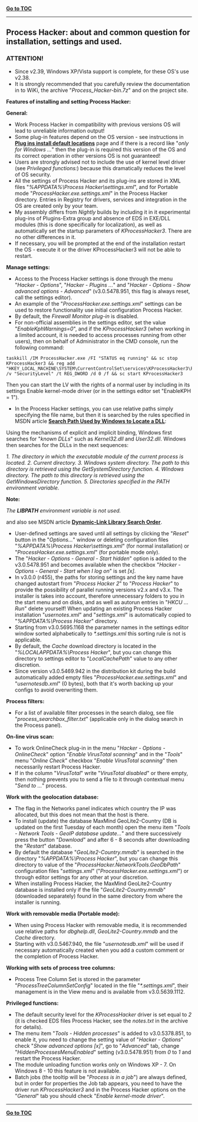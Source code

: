 ﻿[**Go to TOC**](https://github.com/VictorVG/PH/wiki)
***

## Process Hacker: about and common question for installation, settings and used.

### ATTENTION!

  * Since v2.39, Windows XP/Vista support is complete, for these OS's use v2.38.
  * It is strongly recommended that you carefully review the documentation
    in to WiKi, the archive "_Process_Hacker-bin.7z_" and on the project site.

**Features of installing and setting Process Hacker:**

**General:**

  * Work Process Hacker in compatibility with previous versions OS will lead to unreliable information output!
  * Some plug-in features depend on the OS version - see instructions in
    [**Plug ins install default locations**](https://github.com/VictorVG/PH/wiki/Plug-ins-install-default-locations) page  and if there is a record like "_only for Windows ..._" then the plug-in is required this version of the OS and its correct operation in other versions OS is not guaranteed!
  * Users are strongly advised not to include the use of kernel level driver
    (see _Privileged functions:_) because this dramatically reduces the level
    of OS security.
  * All the settings of Process Hacker and its plug-ins are stored in XML files
    "_%APPDATA%\Process Hacker\settings.xml_", and for Portable mode
    "_ProcessHacker.exe.settings.xml_" in the Process Hacker directory. Entries in
    Registry for drivers, services and integration in the OS are created only by
    your team.
  * My assembly differs from _Nightly_ builds by including it in it experimental
    plug-ins of Plugins-Extra group and absence of EDS in EXE/DLL modules (this
    is done specifically for localization), as well as automatically set the
    startup parameters of _KProcessHacker3_. There are no other differences in it.
  * If necessary, you will be prompted at the end of the installation restart the
    OS - execute it or the driver KProcessHacker3 will not be able to restart.

**Manage settings:**

  * Access to the Process Hacker settings is done through the menu "_Hacker - Options_", "_Hacker - Plugins ..._" and "_Hacker - Options - Show advanced options - Advanced_" (v3.0.5478.951, this flag is always reset, call the settings editor).
  * An example of the "_ProcessHacker.exe.settings.xml_" settings can be used to
    restore functionality use initial configuration Process Hacker.
  * By default, the _Firewall Monitor plug-in_ is disabled.
  * For non-official assemblies in the settings editor, set the value
    "_EnableKphWarnings=0_", and if the _KProcessHacker3_ (when working in a
    limited account, it is needed to access processes running from other users),
    then on behalf of Administrator in the CMD console, run the following command:

```
taskkill /IM ProcessHacker.exe /FI "STATUS eq running" && sc stop KProcessHacker3 && reg add "HKEY_LOCAL_MACHINE\SYSTEM\CurrentControlSet\services\KProcessHacker3\Parameters" /v "SecurityLevel" /t REG_DWORD /d 0 /f && sc start KProcessHacker3
```

Then you can start the LV with the rights of a normal user by including in its settings Enable kernel-mode driver (or in the settings editor set "EnableKPH = 1").

  * In the Process Hacker settings, you can use relative paths simply specifying
    the file name, but then it is searched by the rules specified in MSDN article
    [**Search Path Used by Windows to Locate a DLL**](http://msdn.microsoft.com/en-us/library/7d83bc18.aspx):

Using the mechanisms of explicit and implicit binding, Windows first searches
for "_known DLLs_" such as _Kernel32.dll_ and _User32.dll_. Windows then searches
for the DLLs in the next sequences:

_1. The directory in which the executable module of the current process is located._
_2. Current directory._
_3. Windows system directory. The path to this directory is retrieved using the GetSystemDirectory function._
_4. Windows directory. The path to this directory is retrieved using the GetWindowsDirectory function._
_5. Directories specified in the PATH environment variable._

**Note:**

_The **LIBPATH** environment variable is not used._

and also see MSDN article [**Dynamic-Link Library Search Order**](https://msdn.microsoft.com/ru-ru/library/windows/desktop/ms682586%28v=vs.85%29.aspx).

  * User-defined settings are saved until all settings by clicking the "_Reset_"
    button in the "_Options..._" window or deleting configuration files
    "_%APPDATA%\Process Hacker\settings.xml_" (for normal installation) or "_ProcessHacker.exe.settings.xml_" (for portable mode only).
  * The "_Hacker - Options - General - Start hidden_" option is added to the
    v3.0.5478.951 and becomes available when the checkbox "_Hacker - Options - General - Start when I log on_" is set _[x]_.
  * In v3.0.0 (r455), the paths for storing settings and the key name have
    changed autostart from "_Process Hacker 2_" to "_Process Hacker_" to provide
    the possibility of parallel running versions v2.x and v3.x. The installer
    is takes into account, therefore unnecessary folders to you in the start
    menu and on disks, and as well as autorun entries in "_HKCU ... Run_" delete
    yourself! When updating an existing Process Hacker installation
    "_usernotes.xml_" and "_settings.xml_" is automatically copied to
    "_%APPDATA%\Process Hacker_" directory.
  * Starting from v3.0.5695.1168 the parameter names in the settings editor
    window sorted alphabetically to _*.settings.xml_ this sorting rule is not
    is applicable.
  * By default, the _Cache_ download directory is located in the
    "_%LOCALAPPDATA%\Process Hacker_", but you can change this directory to
    settings editor to "_LocalCachePath_" value to any other discretion.
  * Since version v3.0.5469.942 in the distribution kit during the build
    automatically added empty files "_ProcessHacker.exe.settings.xml_" and
    "_usernotesdb.xml_" (0 bytes), both that it's worth backing up your configs
    to avoid overwriting them.

**Process filters:**

  * For a list of available filter processes in the search dialog, see file "_process_searchbox_filter.txt_" (applicable only in the dialog search in the Process panel).

**On-line virus scan:**

  * To work OnlineCheck plug-in in the menu "_Hacker - Options - OnlineCheck_"
    option "_Enable VirusTotal scanning_" and in the "_Tools_" menu "_Online Check_"
    checkbox "_Enable VirusTotal scanning_" then necessarily restart Process Hacker.
  * If in the column "_VirusTotal_" write "_VirusTotal disabled_" or there empty,
    then nothing prevents you to send a file to it through contextual menu
    "_Send to ..._" process.

**Work with the geolocation database:**

  * The flag in the Networks panel indicates which country the IP was allocated, but this does not mean that the host is there.
  * To install (update) the database MaxMind GeoLite2-Country (DB is updated on the first Tuesday of each month) open the menu item "_Tools - Network Tools - GeoIP database update..._" and there successively press the button "_Download_" and after 6 - 8 seconds after downloading the "_Restart_" database.
  * By default the database "_GeoLite2-Country.mmdb_" is searched in the directory
    "_%APPDATA%\Process Hacker_", but you can change this directory to value of
    the "_ProcessHacker.NetworkTools.GeoDbPath_" configuration files
    "_settings.xml_" ("_ProcessHacker.exe.settings.xml_") or through editor settings
    for any other at your discretion.
  * When installing Process Hacker, the MaxMind GeoLite2-Country database is
    installed  only if the file "_GeoLite2-Country.mmdb_" (downloaded separately)
    found in the same directory from where the installer is running.

**Work with removable media (Portable mode):**

  * When using Process Hacker with removable media, it is recommended use
    relative paths for _dbghelp.dll_, _GeoLite2-Country.mmdb_ and the _Cache_
    directory.
  * Starting with v3.0.5467.940, the file "_usernotesdb.xml_" will be used if
    necessary automatically created when you add a custom comment or the
    completion of Process Hacker.

**Working with sets of process tree columns:**

  * Process Tree Column Set is stored in the parameter "_ProcessTreeColumnSetConfig_" located in the file "_*.settings.xml_", their management is in the View menu and is available from v3.0.5639.1112.

**Privileged functions:**

  * The default security level for the _KProcessHacker_ driver is set equal to _2_ (it is checked EDS files Process Hacker,
    see the _notes.txt_ in the archive for details).
  * The menu item "_Tools - Hidden processes_" is added to v3.0.5378.851, to enable it, you need to change the setting value of "_Hacker - Options_" check "_Show advanced options [x]_", go to "_Advanced_" tab, change "_HiddenProcessesMenuEnabled_" setting (v3.0.5478.951) from _0_ to _1_ and restart the Process Hacker.
  * The module unloading function works only on Windows XP - 7. On Windows 8 - 10 this feature is not available.
  * Batch jobs (the tooltip will be "_Process is in a job_") are always defined, but in order for properties
    the Job tab appears, you need to have the driver run _KProcessHacker3_ and in the Process Hacker options on the "_General_" tab you should check "_Enable kernel-mode driver_".

***
[**Go to TOC**](https://github.com/VictorVG/PH/wiki)